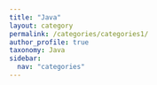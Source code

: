 ```yaml
---
title: "Java"
layout: category
permalink: /categories/categories1/
author_profile: true
taxonomy: Java
sidebar:
  nav: "categories"
---
```

